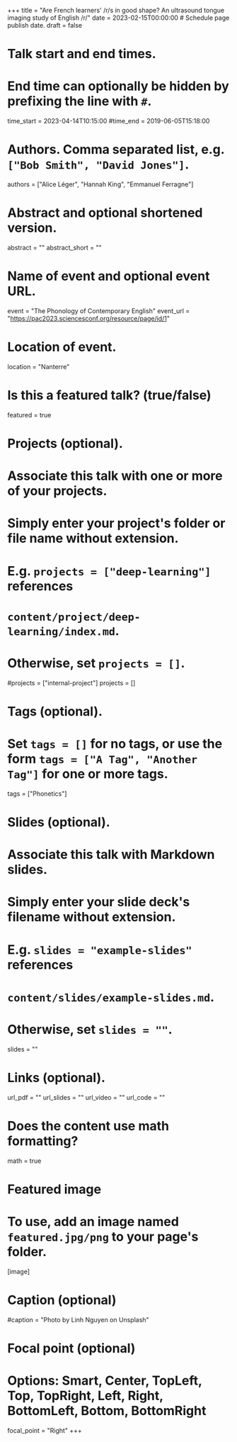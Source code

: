 +++
title = "Are French learners' /r/s in good shape? An ultrasound tongue imaging study of English /r/"
date = 2023-02-15T00:00:00  # Schedule page publish date.
draft = false

# Talk start and end times.
#   End time can optionally be hidden by prefixing the line with `#`.
time_start = 2023-04-14T10:15:00
#time_end = 2019-06-05T15:18:00

# Authors. Comma separated list, e.g. `["Bob Smith", "David Jones"]`.
authors = ["Alice Léger", "Hannah King", "Emmanuel Ferragne"]

# Abstract and optional shortened version.
abstract = ""
abstract_short = ""

# Name of event and optional event URL.
event = "The Phonology of Contemporary English"
event_url = "https://pac2023.sciencesconf.org/resource/page/id/1"

# Location of event.
location = "Nanterre"

# Is this a featured talk? (true/false)
featured = true

# Projects (optional).
#   Associate this talk with one or more of your projects.
#   Simply enter your project's folder or file name without extension.
#   E.g. `projects = ["deep-learning"]` references 
#   `content/project/deep-learning/index.md`.
#   Otherwise, set `projects = []`.
#projects = ["internal-project"]
projects = []

# Tags (optional).
#   Set `tags = []` for no tags, or use the form `tags = ["A Tag", "Another Tag"]` for one or more tags.
tags = ["Phonetics"]

# Slides (optional).
#   Associate this talk with Markdown slides.
#   Simply enter your slide deck's filename without extension.
#   E.g. `slides = "example-slides"` references 
#   `content/slides/example-slides.md`.
#   Otherwise, set `slides = ""`.
slides = ""

# Links (optional).
url_pdf = ""
url_slides = ""
url_video = ""
url_code = ""

# Does the content use math formatting?
math = true

# Featured image
# To use, add an image named `featured.jpg/png` to your page's folder. 
[image]
  # Caption (optional)
  #caption = "Photo by Linh Nguyen on Unsplash"

  # Focal point (optional)
  # Options: Smart, Center, TopLeft, Top, TopRight, Left, Right, BottomLeft, Bottom, BottomRight
  focal_point = "Right"
+++
